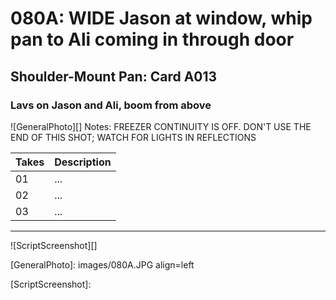 # 080A: WIDE Jason at window, whip pan to Ali coming in through door

## Shoulder-Mount Pan: Card A013

### Lavs on Jason and Ali, boom from above

![GeneralPhoto][]
Notes: FREEZER CONTINUITY IS OFF. DON'T USE THE END OF THIS SHOT; WATCH FOR LIGHTS IN REFLECTIONS

| Takes | Description |
|:---|:----|
| 01 | ... |
| 02 | ... |
| 03 | ... |

----

![ScriptScreenshot][]


[GeneralPhoto]:  images/080A.JPG align=left

[ScriptScreenshot]: 